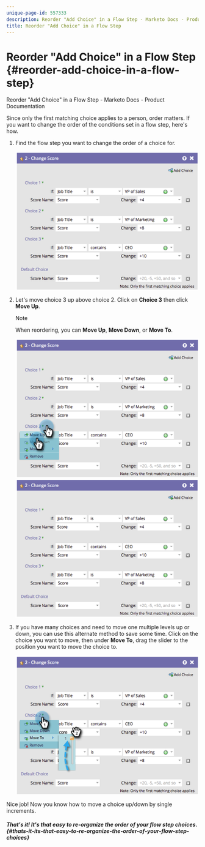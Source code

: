 ```yaml
---
unique-page-id: 557333
description: Reorder "Add Choice" in a Flow Step - Marketo Docs - Product Documentation
title: Reorder "Add Choice" in a Flow Step
---
```


# Reorder "Add Choice" in a Flow Step {#reorder-add-choice-in-a-flow-step}

Reorder "Add Choice" in a Flow Step - Marketo Docs - Product Documentation

Since only the first matching choice applies to a person, order matters. If you want to change the order of the conditions set in a flow step, here's how.

1. Find the flow step you want to change the order of a choice for.&nbsp;

   ![](assets/one.png)

1. Let's move choice 3 up above choice 2. Click on **Choice 3** then click **Move Up**.

   >[!NOTE]
   >
   >When reordering, you can&nbsp;**Move Up**,&nbsp;**Move Down**,&nbsp;or **Move To**.

   ![](assets/two.png) ![](assets/three.png)

1. If you have many choices and need to move one multiple levels up or down, you can use this alternate method to save some time. Click on the choice you want to move, then under **Move To**, drag the slider to the position you want to move the choice to. 

   ![](assets/four.png)

Nice job! Now you know how to move a choice up/down by single increments. 

##### That's it! It's that easy to re-organize the order of your flow step choices. {#thats-it-its-that-easy-to-re-organize-the-order-of-your-flow-step-choices}

